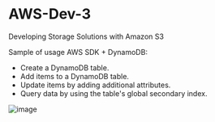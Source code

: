 # AWS-Dev-3
Developing Storage Solutions with Amazon S3

Sample of usage  AWS SDK + DynamoDB:
- Create a DynamoDB table.
- Add items to a DynamoDB table.
- Update items by adding additional attributes.
- Query data by using the table's global secondary index.


![image](https://user-images.githubusercontent.com/23097085/155421947-db1ff2e7-42f8-4a18-ac99-b7412652e8de.png)

